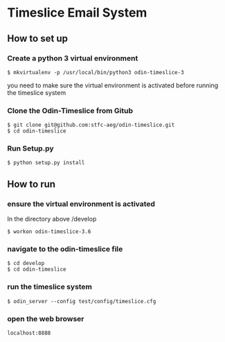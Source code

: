 # Timeslice Email System

## How to set up

### Create a python 3 virtual environment

```
$ mkvirtualenv -p /usr/local/bin/python3 odin-timeslice-3 
```

you need to make sure the virtual environment is activated before running the timeslice system

### Clone the Odin-Timeslice from Gitub

``` 
$ git clone git@github.com:stfc-aeg/odin-timeslice.git
$ cd odin-timeslice
```


### Run Setup.py
``` 
$ python setup.py install
``` 

## How to run 
### ensure the virtual environment is activated 
In the directory above /develop
```
$ workon odin-timeslice-3.6
```
### navigate to the odin-timeslice file
```
$ cd develop
$ cd odin-timeslice
```
### run the timeslice system
```
$ odin_server --config test/config/timeslice.cfg
```
### open the web browser
```
localhost:8888
```
